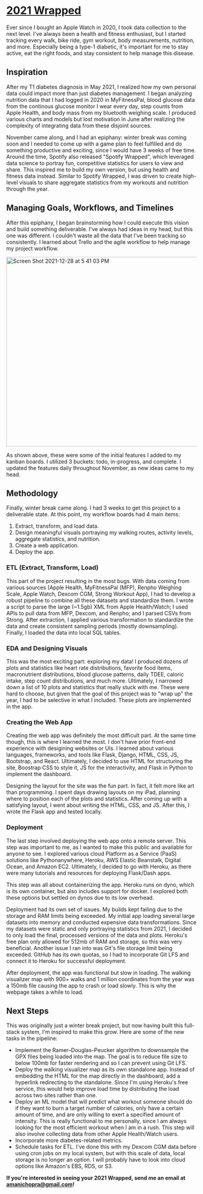 # [2021 Wrapped](https://fitness-wrapped.herokuapp.com/)

Ever since I bought an Apple Watch in 2020, I took data collection to the next level. I've always been a health and fitness enthusiast, but I started tracking every walk, bike ride, gym workout, body measurements, nutrition, and more. Especially being a type-1 diabetic, it's important for me to stay active, eat the right foods, and stay consistent to help manage this disease. 

## Inspiration

After my T1 diabetes diagnosis in May 2021, I realized how my own personal data could impact more than just diabetes management. I began analyzing nutrition data that I had logged in 2020 in MyFitnessPal, blood glucose data from the continous glucose monitor I wear every day, step counts from Apple Health, and body mass from my bluetooth weighing scale. I produced various charts and models but lost motivation in June after realizing the complexity of integrating data from these disjoint sources.

November came along, and I had an epiphany: winter break was coming soon and I needed to come up with a game plan to feel fulfilled and do something productive and exciting, since I would have 3 weeks of free time. Around the time, Spotify also released "Spotify Wrapped", which leveraged data science to portray fun, competitive statistics for users to view and share. This inspired me to build my own version, but using health and fitness data instead. Similar to Spotify Wrapped, I was driven to create high-level visuals to share aggregate statistics from my workouts and nutrition through the year.

## Managing Goals, Workflows, and Timelines

After this epiphany, I began brainstorming how I could execute this vision and build something deliverable. I've always had ideas in my head, but this one was different. I couldn't waste all the data that I've been tracking so consistently. I learned about Trello and the agile workflow to help manage my project workflow. 

<img width="568" height=500 alt="Screen Shot 2021-12-28 at 5 41 03 PM" src="https://user-images.githubusercontent.com/42814002/147619493-a8ad10ff-0ff3-415c-8438-578d1bf06714.png">

As shown above, these were some of the initial features I added to my kanban boards. I utilized 3 buckets: todo, in-progress, and complete. I updated the features daily throughout November, as new ideas came to my head.

## Methodology

Finally, winter break came along. I had 3 weeks to get this project to a deliverable state. At this point, my workflow boards had 4 main items:
1. Extract, transform, and load data.
2. Design meaningful visuals portraying my walking routes, activity levels, aggregate statistics, and nutrition.
3. Create a web application.
4. Deploy the app.

### ETL (Extract, Transform, Load)

This part of the project resulting in the most bugs. With data coming from various sources (Apple Health, MyFitnessPal (MFP), Renpho Weighing Scale, Apple Watch, Dexcom CGM, Strong Workout App), I had to develop a robust pipeline to combine all these datasets and standardize them. I wrote a script to parse the large (~1.5gb) XML from Apple Health/Watch; I used APIs to pull data from MFP, Dexcom, and Renpho; and I parsed CSVs from Strong. After extraction, I applied various transformation to standardize the data and create consistent sampling periods (mostly downsampling). Finally, I loaded the data into local SQL tables.

### EDA and Designing Visuals

This was the most exciting part: exploring my data! I produced dozens of plots and statistics like heart rate distributions, favorite food items, macronutrient distributions, blood glucose patterns, daily TDEE, caloric intake, step count distributions, and much more. Ultimately, I narrowed down a list of 10 plots and statistics that really stuck with me. These were hard to choose, but given that the goal of this project was to "wrap up" the year, I had to be selective in what I included. These plots are implemented in the app.

### Creating the Web App

Creating the web app was definitely the most difficult part. At the same time though, this is where I learned the most. I don't have prior front-end experience with desigining websites or UIs. I learned about various languages, frameworks, and tools like Flask, Django, HTML, CSS, JS, Bootstrap, and React. Ultimately, I decided to use HTML for structuring the site, Boostrap CSS to style it, JS for the interactivity, and Flask in Python to implement the dashboard. 

Designing the layout for the site was the fun part. In fact, it felt more like art than programming. I spent days drawing layouts on my iPad, planning where to position each of the plots and statistics. After coming up with a satisfying layout, I went about writing the HTML, CSS, and JS. After this, I wrote the Flask app and tested locally.

### Deployment

The last step involved deploying the web app onto a remote server. This step was important to me, as I wanted to make this public and available for anyone to see. I explored various cloud Platform as a Service (PaaS) solutions like Pythonanywhere, Heroku, AWS Elastic Beanstalk, Digital Ocean, and Amazon EC2. Ultimately, I decided to go with Heroku, as there were many tutorials and resources for deploying Flask/Dash apps.

This step was all about containerizing the app. Heroku runs on dyno, which is its own container, but also includes support for docker. I explored both these options but settled on dynos due to its low overhead. 

Deployment had its own set of issues. My builds kept failing due to the storage and RAM limits being exceeded. My initial app loading several large datasets into memory and conducted expensive data transformations. Since my datasets were static and only portraying statistics from 2021, I decided to only load the final, processed versions of the data and plots. Heroku's free plan only allowed for 512mb of RAM and storage, so this was very beneficial. Another issue I ran into was Git's file storage limit being exceeded. GitHub has its own quotas, so I had to incorporate Git LFS and connect it to Heroku for successful deployment.

After deployment, the app was functional but slow in loading. The walking visualizer map with 900+ walks and 1 million coordinates from the year was a 150mb file causing the app to crash or load slowly. This is why the webpage takes a while to load.

## Next Steps

This was originally just a winter break project, but now having built this full-stack system, I'm inspired to make this grow. Here are some of the new tasks in the pipeline:

- Implement the Ramer–Douglas–Peucker algorithm to downsample the GPX files being loaded into the map. The goal is to reduce file size to below 100mb for faster rendering and so I can prevent using Git LFS.
- Deploy the walking visualizer map as its own standalone app. Instead of embedding the HTML for the map directly in the dashboard, add a hyperlink redirecting to the standalone. Since I'm using Heroku's free service, this would help improve load time by distributing the load across two sites rather than one.
- Deploy an ML model that will predict what workout someone should do if they want to burn a target number of calories, only have a certain amount of time, and are only willing to exert a specified amount of intensity. This is really functional to me personally, since I am always looking for the most efficient workout when I am in a rush. This step will also involve collecting data from other Apple Health/Watch users.
- Incorporate more diabetes-related metrics.
- Schedule tasks for ETL. I've done this with my Dexcom CGM data before using cron jobs on my local system, but with this scale of data, local storage is no longer an option. I will probably have to look into cloud options like Amazon's EBS, RDS, or S3.

**If you're interested in seeing your 2021 Wrapped, send me an email at amanichopra@gmail.com!**
